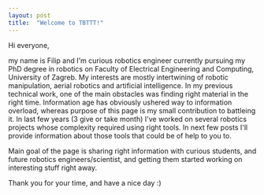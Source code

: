 ```yaml
---
layout: post
title:  "Welcome to TBTTT!"
---
```


Hi everyone, 

my name is Filip and I'm curious robotics engineer currently pursuing my PhD degree in robotics on 
Faculty of Electrical Engineering and Computing, University of Zagreb. My interests
are mostly intertwining of robotic manipulation, aerial robotics and artificial intelligence. 
In my previous technical work, one of the main obstacles was finding right material in the right time. 
Information age has obviously ushered way to information overload, whereas purpose of this page is 
my small contribution to battleing it. In last few years (3 give or take month) I've worked 
on several robotics projects whose complexity required using right tools. In next few 
posts I'll provide information about those tools that could be of help to you to.  

Main goal of the page is sharing right information with curious students, and future 
robotics engineers/scientist, and getting them started working on interesting stuff 
right away. 

Thank you for your time, and have a nice day :) 

